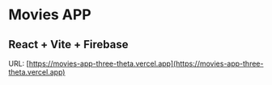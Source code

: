 # Movies APP
## React + Vite + Firebase

URL: [https://movies-app-three-theta.vercel.app](https://movies-app-three-theta.vercel.app)
